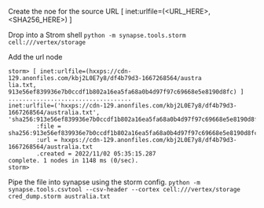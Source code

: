 


Create the noe for the source URL
[ inet:urlfile=(<URL_HERE>, <SHA256_HERE>) ]


Drop into a Strom shell
`python -m synapse.tools.storm cell:///vertex/storage`

Add the url node
```
storm> [ inet:urlfile=(hxxps://cdn-129.anonfiles.com/kbj2L0E7y8/df4b79d3-1667268564/austra
lia.txt, 913e56ef839936e7b0ccdf1b802a16ea5fa68a0b4d97f97c69668e5e8190d8fc) ]
...................................
inet:urlfile=('hxxps://cdn-129.anonfiles.com/kbj2L0E7y8/df4b79d3-1667268564/australia.txt', 'sha256:913e56ef839936e7b0ccdf1b802a16ea5fa68a0b4d97f97c69668e5e8190d8fc')
        :file = sha256:913e56ef839936e7b0ccdf1b802a16ea5fa68a0b4d97f97c69668e5e8190d8fc
        :url = hxxps://cdn-129.anonfiles.com/kbj2L0E7y8/df4b79d3-1667268564/australia.txt
        .created = 2022/11/02 05:35:15.287
complete. 1 nodes in 1148 ms (0/sec).
storm>
```

Pipe the file into synapse using the storm config.
`python -m synapse.tools.csvtool --csv-header --cortex cell:///vertex/storage cred_dump.storm australia.txt`
